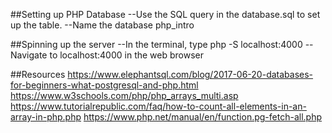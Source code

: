##Setting up PHP Database
--Use the SQL query in the database.sql to set up the table. 
--Name the database php_intro

##Spinning up the server
--In the terminal, type php -S localhost:4000
--Navigate to localhost:4000 in the web browser

##Resources
https://www.elephantsql.com/blog/2017-06-20-databases-for-beginners-what-postgresql-and-php.html
https://www.w3schools.com/php/php_arrays_multi.asp
https://www.tutorialrepublic.com/faq/how-to-count-all-elements-in-an-array-in-php.php
https://www.php.net/manual/en/function.pg-fetch-all.php

